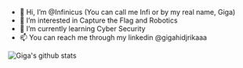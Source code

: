 - 👋 Hi, I’m @Infinicus (You can call me Infi or by my real name, Giga)
- 👀 I’m interested in Capture the Flag and Robotics
- 🌱 I’m currently learning Cyber Security
- 📫 You can reach me through my linkedin @gigahidjrikaaa

![Giga's github stats](https://github-readme-stats.vercel.app/api?username=infinicus&orgs=heroes-ugm)

<!---
Infinicus/Infinicus is a ✨ special ✨ repository because its `README.md` (this file) appears on your GitHub profile.
You can click the Preview link to take a look at your changes.
--->
